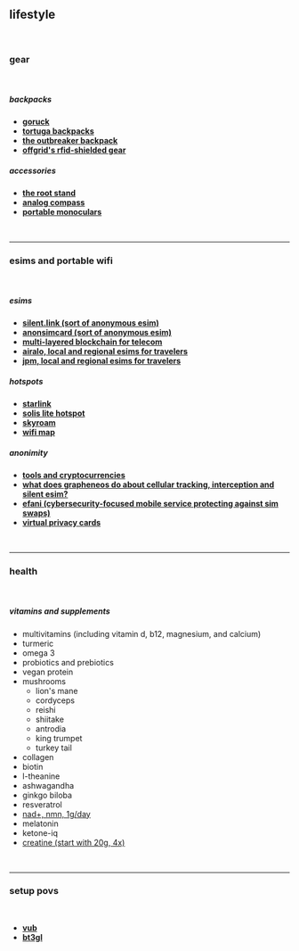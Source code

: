 ## lifestyle

<br>

### gear

<br>

##### backpacks

* **[goruck](https://www.goruck.com/)**
* **[tortuga backpacks](https://www.tortugabackpacks.com/)**
* **[the outbreaker backpack](https://www.tortugabackpacks.com/products/outbreaker-travel-backpack)**
* **[offgrid's rfid-shielded gear](https://offgrid.co/)**

##### accessories

* **[the root stand](https://www.therooststand.com/)**
* **[analog compass](https://www.brunton.com/collections/compasses)**
* **[portable monoculars](https://www.rei.com/c/monoculars)**

<br>

---

### esims and portable wifi 

<br>

##### esims

* **[silent.link (sort of anonymous esim)](https://silent.link/)**
* **[anonsimcard  (sort of anonymous esim)](https://anonsimcard.com/)**
* **[multi-layered blockchain for telecom](https://www.dentnet.io/)**
* **[airalo, local and regional esims for travelers](https://www.airalo.com/)**
* **[jpm, local and regional esims for travelers](https://jmp.chat/sim)**

##### hotspots

* **[starlink](https://www.starlink.com/)**
* **[solis lite hotspot](https://soliswifi.co/products/solis-lite-hotspot)**
* **[skyroam](https://www.skyroam.com/wifi-pricing)**
* **[wifi map](https://www.wifimap.io/)**

##### anonimity

* **[tools and cryptocurrencies](https://github.com/autistic-symposium/autistic-cypherpunk-toolkit/blob/main/cypherlife.md)**
* **[what does grapheneos do about cellular tracking, interception and silent esim?](https://grapheneos.org/faq#cellular-tracking)**
* **[efani (cybersecurity-focused mobile service protecting against sim swaps)](https://www.efani.com/)**
* **[virtual privacy cards](https://privacy.com/)**

<br>

---

### health

<br>

##### vitamins and supplements

- multivitamins (including vitamin d, b12, magnesium, and calcium)
- turmeric
- omega 3
- probiotics and prebiotics
- vegan protein
- mushrooms
	- lion's mane
	- cordyceps
	- reishi
	- shiitake
	- antrodia
	- king trumpet
	- turkey tail
- collagen
- biotin
- l-theanine
- ashwagandha
- ginkgo biloba
- resveratrol
- [nad+, nmn, 1g/day](https://youtube.com/shorts/U_tsoNTu_Gg?si=B0IemUL_MEUC3gMk)
- melatonin
- ketone-iq
- [creatine (start with 20g, 4x)](https://www.youtube.com/watch?v=DKAKkM5R6eU)

<br>

---

### setup povs

<br>

* **[vub](https://vitalik.eth.limo/general/2022/06/20/backpack.html)**
* **[bt3gl](bt3gl.md)**


